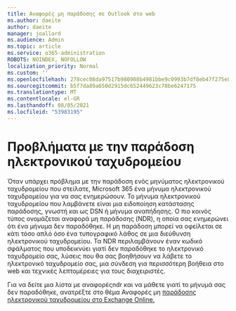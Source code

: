 ```yaml
---
title: Αναφορές μη παράδοσης σε Outlook στο web
ms.author: daeite
author: daeite
manager: joallard
ms.audience: Admin
ms.topic: article
ms.service: o365-administration
ROBOTS: NOINDEX, NOFOLLOW
localization_priority: Normal
ms.custom: ''
ms.openlocfilehash: 278cec08da97517b980988b4981bbe9c0993b7df8eb47f275e8bb5572495916d
ms.sourcegitcommit: b5f7da89a650d2915dc652449623c78be6247175
ms.translationtype: MT
ms.contentlocale: el-GR
ms.lasthandoff: 08/05/2021
ms.locfileid: "53983195"
---
```

# <a name="issues-with-email-delivery"></a>Προβλήματα με την παράδοση ηλεκτρονικού ταχυδρομείου

Όταν υπάρχει πρόβλημα με την παράδοση ενός μηνύματος ηλεκτρονικού ταχυδρομείου που στείλατε, Microsoft 365 ένα μήνυμα ηλεκτρονικού ταχυδρομείου για να σας ενημερώσουν. Το μήνυμα ηλεκτρονικού ταχυδρομείου που λαμβάνετε είναι μια ειδοποίηση κατάστασης παράδοσης, γνωστή και ως DSN ή μήνυμα αναπήδησης. Ο πιο κοινός τύπος ονομάζεται αναφορά μη παράδοσης (NDR), η οποία σας ενημερώνει ότι ένα μήνυμα δεν παραδόθηκε. Η μη παράδοση μπορεί να οφείλεται σε κάτι τόσο απλό όσο ένα τυπογραφικό λάθος σε μια διεύθυνση ηλεκτρονικού ταχυδρομείου. Τα NDR περιλαμβάνουν έναν κωδικό σφάλματος που υποδεικνύει γιατί δεν παραδόθηκε το ηλεκτρονικό ταχυδρομείο σας, λύσεις που θα σας βοηθήσουν να λάβετε το ηλεκτρονικό ταχυδρομείο σας, μια σύνδεση για περισσότερη βοήθεια στο web και τεχνικές λεπτομέρειες για τους διαχειριστές.

Για να δείτε μια λίστα με αναφορέςndr και να μάθετε γιατί το μήνυμά σας δεν παραδόθηκε, ανατρέξτε στο θέμα Αναφορές μη [παράδοσης ηλεκτρονικού ταχυδρομείου στο Exchange Online.](https://docs.microsoft.com/exchange/mail-flow-best-practices/non-delivery-reports-in-exchange-online/non-delivery-reports-in-exchange-online)